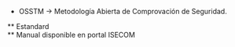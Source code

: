 * OSSTM -> Metodología Abierta de Comprovación de Seguridad.  

** Estandard  
** Manual disponible en portal ISECOM

